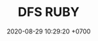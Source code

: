 ---
layout: teamCard
permalink: /team/:title.html
categories: surjohto042024 norteMayo ljmy24 partido2 partido3  partido4 partido5 partido6 partido7 partido8 partido9 partido10 partido11 28
maincover: /assets/logos/DFS.png
puntosLJMAYO24: 6
date: 2020-08-29 10:29:20 +0700
title: DFS RUBY
tag: johto042024
color: black
puntosLJ202404: 12
grupo: sur
background: '#F16C38'
cover: /assets/backCard.png
team: DRAGONFLIES GAMING RUBY
ID: DFS
pj: 9
p1:  SOJ
r1: 3
bg1: bg-danger
rr1: 0
pp1: DFS RUBY
p2: DFS RUBY
r2: 0
rr2: 3
bg2: bg-danger
pp2: NO SMITE
p3:  DFS RUBY
r3: 1
bg3: bg-warning
rr3: 2
pp3: JAS
p4:  DFS RUBY
r4: 0
bg4: bg-danger
rr4: 3
pp4: DFS DMD
p5:  DFS RUBY
r5: 1
bg5: bg-warning
rr5: 2
pp5: T. SATISFACTION
p6:  DFS RUBY
r6: 0
bg6: bg-danger
rr6: 3
pp6: S.VANGUARD
p7:  DFS RUBY
pp7: HGO
p8:  DFS RUBY
r8: 1
rr8: 2 
bg8: bg-warning
pp8: HG REGIOS
p9:  DFS RUBY
r9: 3
bg9: bg-success
rr9: 0
pp9: ZODIAC
p10: DFS RUBY
r10: 0
rr10: 3
bg10: bg-danger
pp10: MBO
info: 28/05/24
hora: '22:20'
r11: 0
rr11: 0
p11:  DFS RUBY
pp11: LAST BREATH
---